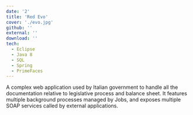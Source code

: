 ```yaml
---
date: '2'
title: 'Red Evo'
cover: './evo.jpg'
github: ''
external: ''
download: ''
tech:
  - Eclipse
  - Java 8
  - SQL
  - Spring
  - PrimeFaces
---
```


A complex web application used by Italian government to handle all the documentation relative to legislative process and balance sheet.
It features multiple background processes managed by Jobs, and exposes multiple SOAP services called by external applications.
